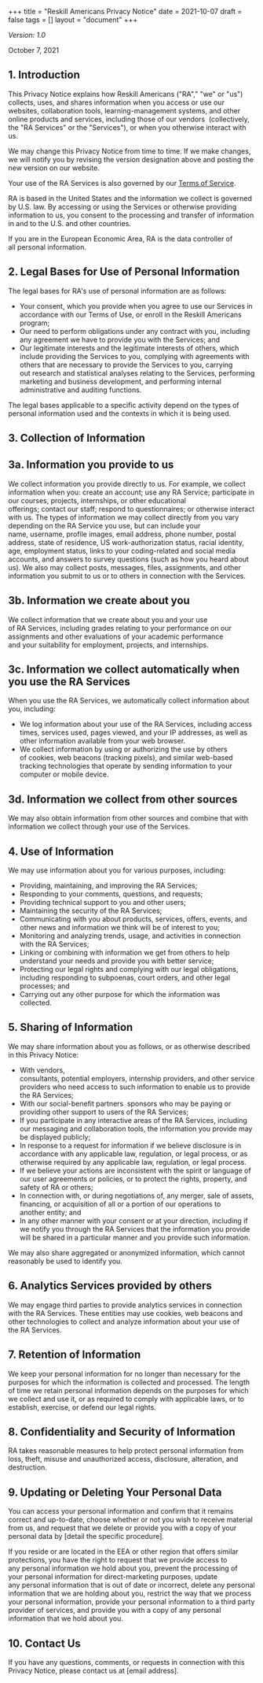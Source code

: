 +++
title = "Reskill Americans Privacy Notice"
date = 2021-10-07
draft = false
tags = []
layout = "document"
+++

*Version: 1.0*

October 7, 2021

## 1.  Introduction 

This Privacy Notice explains how Reskill Americans ("RA"," "we" or "us") collects, uses, and shares information when you access or use our websites, collaboration tools, learning-management systems, and other online products and services, including those of our vendors  (collectively, the "RA Services" or the "Services"), or when you otherwise interact with us. 

We may change this Privacy Notice from time to time. If we make changes, we will notify you by revising the version designation above and posting the new version on our website. 

Your use of the RA Services is also governed by our [Terms of Service](/terms-of-service).

RA is based in the United States and the information we collect is governed by U.S. law. By accessing or using the Services or otherwise providing information to us, you consent to the processing and transfer of information in and to the U.S. and other countries. 

If you are in the European Economic Area, RA is the data controller of all personal information. 

## 2.  Legal Bases for Use of Personal Information 

The legal bases for RA's use of personal information are as follows: 

-   Your consent, which you provide when you agree to use our Services in accordance with our Terms of Use, or enroll in the Reskill Americans program; 
-   Our need to perform obligations under any contract with you, including any agreement we have to provide you with the Services; and 
-   Our legitimate interests and the legitimate interests of others, which include providing the Services to you, complying with agreements with others that are necessary to provide the Services to you, carrying out research and statistical analyses relating to the Services, performing marketing and business development, and performing internal administrative and auditing functions. 

The legal bases applicable to a specific activity depend on the types of personal information used and the contexts in which it is being used. 

## 3.  Collection of Information 

## 3a.  Information you provide to us 

We collect information you provide directly to us. For example, we collect information when you: create an account; use any RA Service; participate in our courses, projects, internships, or other educational offerings; contact our staff; respond to questionnaires; or otherwise interact with us. The types of information we may collect directly from you vary depending on the RA Service you use, but can include your name, username, profile images, email address, phone number, postal address, state of residence, US work-authorization status, racial identity, age, employment status, links to your coding-related and social media accounts, and answers to survey questions (such as how you heard about us). We also may collect posts, messages, files, assignments, and other information you submit to us or to others in connection with the Services. 

## 3b.  Information we create about you 

We collect information that we create about you and your use of RA Services, including grades relating to your performance on our assignments and other evaluations of your academic performance and your suitability for employment, projects, and internships. 

## 3c.  Information we collect automatically when you use the RA Services 

When you use the RA Services, we automatically collect information about you, including: 

-   We log information about your use of the RA Services, including access times, services used, pages viewed, and your IP addresses, as well as other information available from your web browser. 
-   We collect information by using or authorizing the use by others of cookies, web beacons (tracking pixels), and similar web-based tracking technologies that operate by sending information to your computer or mobile device.  

## 3d.  Information we collect from other sources 

We may also obtain information from other sources and combine that with information we collect through your use of the Services. 

## 4.  Use of Information 

We may use information about you for various purposes, including: 

-   Providing, maintaining, and improving the RA Services; 
-   Responding to your comments, questions, and requests; 
-   Providing technical support to you and other users; 
-   Maintaining the security of the RA Services; 
-   Communicating with you about products, services, offers, events, and other news and information we think will be of interest to you; 
-   Monitoring and analyzing trends, usage, and activities in connection with the RA Services; 
-   Linking or combining with information we get from others to help understand your needs and provide you with better service; 
-   Protecting our legal rights and complying with our legal obligations, including responding to subpoenas, court orders, and other legal processes; and 
-   Carrying out any other purpose for which the information was collected. 

## 5.  Sharing of Information 

We may share information about you as follows, or as otherwise described in this Privacy Notice: 

-   With vendors, consultants, potential employers, internship providers, and other service providers who need access to such information to enable us to provide the RA Services; 
-   With our social-benefit partners  sponsors who may be paying or providing other support to users of the RA Services; 
-   If you participate in any interactive areas of the RA Services, including our messaging and collaboration tools, the information you provide may be displayed publicly; 
-   In response to a request for information if we believe disclosure is in accordance with any applicable law, regulation, or legal process, or as otherwise required by any applicable law, regulation, or legal process. 
-   If we believe your actions are inconsistent with the spirit or language of our user agreements or policies, or to protect the rights, property, and safety of RA or others; 
-   In connection with, or during negotiations of, any merger, sale of assets, financing, or acquisition of all or a portion of our operations to another entity; and 
-   In any other manner with your consent or at your direction, including if we notify you through the RA Services that the information you provide will be shared in a particular manner and you provide such information. 

We may also share aggregated or anonymized information, which cannot reasonably be used to identify you. 

## 6.  Analytics Services provided by others 

We may engage third parties to provide analytics services in connection with the RA Services. These entities may use cookies, web beacons and other technologies to collect and analyze information about your use of the RA Services. 

## 7.  Retention of Information 

We keep your personal information for no longer than necessary for the purposes for which the information is collected and processed. The length of time we retain personal information depends on the purposes for which we collect and use it, or as required to comply with applicable laws, or to establish, exercise, or defend our legal rights. 

## 8.  Confidentiality and Security of Information 

RA takes reasonable measures to help protect personal information from loss, theft, misuse and unauthorized access, disclosure, alteration, and destruction.  

## 9.  Updating or Deleting Your Personal Data 

You can access your personal information and confirm that it remains correct and up-to-date, choose whether or not you wish to receive material from us, and request that we delete or provide you with a copy of your personal data by [detail the specific procedure]. 

If you reside or are located in the EEA or other region that offers similar protections, you have the right to request that we provide access to any personal information we hold about you, prevent the processing of your personal information for direct-marketing purposes, update any personal information that is out of date or incorrect, delete any personal information that we are holding about you, restrict the way that we process your personal information, provide your personal information to a third party provider of services, and provide you with a copy of any personal information that we hold about you.  

## 10.  Contact Us 

If you have any questions, comments, or requests in connection with this Privacy Notice, please contact us at [email address].
